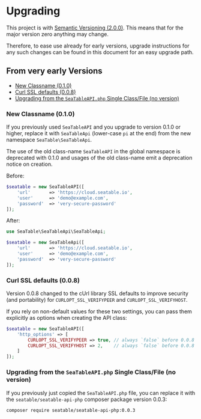 # Upgrading

This project is with [Semantic Versioning (2.0.0)](https://semver.org/). This means that for the major version zero anything may change.

Therefore, to ease use already for early versions, upgrade instructions for any such changes can be found in this document for an easy upgrade path.

## From very early Versions

* [New Classname (0.1.0)](#new-classname-010)
* [Curl SSL defaults (0.0.8)](#curl-ssl-defaults-008)
* [Upgrading from the `SeaTableAPI.php` Single Class/File (no version)](#upgrading-from-the-seatableapiphp-single-classfile-no-version)

### New Classname (0.1.0)

If you previously used `SeaTableAPI` and you upgrade to version 0.1.0 or higher, replace it with `SeaTableApi` (lower-case `pi` at the end) from the new namespace `SeaTable\SeaTableApi`.

The use of the old class-name `SeaTableAPI` in the global namespace is deprecated with 0.1.0 and usages of the old class-name emit a deprecation notice on creation.

Before:

```php
$seatable = new SeaTableAPI([
    'url'       => 'https://cloud.seatable.io',
    'user'      => 'demo@example.com',
    'password'  => 'very-secure-password'
]);
```

After:

```php
use SeaTable\SeaTableApi\SeaTableApi;

$seatable = new SeaTableApi([
    'url'       => 'https://cloud.seatable.io',
    'user'      => 'demo@example.com',
    'password'  => 'very-secure-password'
]);
```

### Curl SSL defaults (0.0.8)

Version 0.0.8 changed to the cUrl library SSL defaults to improve security (and portability) for `CURLOPT_SSL_VERIFYPEER` and `CURLOPT_SSL_VERIFYHOST`.

If you rely on non-default values for these two settings, you can pass them explicitly as options when creating the API class:

```php
$seatable = new SeaTableAPI([
    'http_options' => [
        CURLOPT_SSL_VERIFYPEER => true, // always `false` before 0.0.8
        CURLOPT_SSL_VERIFYHOST => 2,    // always `false` before 0.0.8
    ]
]);
```

### Upgrading from the `SeaTableAPI.php` Single Class/File (no version)

If you previously just copied the `SeaTableAPI.php` file, you can replace it with the `seatable/seatable-api-php` composer package version 0.0.3:

```
composer require seatable/seatable-api-php:0.0.3
```

